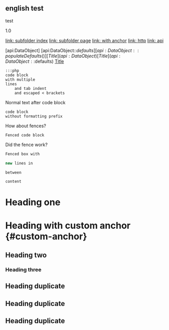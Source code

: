 ## english test

test

1.0

[link: subfolder index](subfolder/)
[link: subfolder page](subfolder/subpage)
[link: with anchor](/test#anchor)
[link: http](http://silverstripe.org)
[link: api](api:DataObject)

[api:DataObject]
[api:DataObject::$defaults]
[api:DataObject::populateDefaults()]
[Title](api:DataObject)
[Title](api:DataObject::$defaults)
[Title](api:DataObject::populateDefaults())

	:::php
	code block
	with multiple
	lines
		and tab indent
		and escaped < brackets
		

Normal text after code block

	code block
	without formatting prefix

How about fences?

```
Fenced code block
```

Did the fence work?

```php
Fenced box with

new lines in

between

content
```

# Heading one

# Heading with custom anchor {#custom-anchor}

## Heading two

### Heading three

## Heading duplicate

## Heading duplicate

## Heading duplicate
